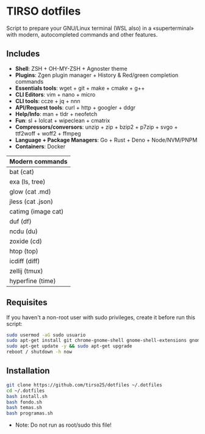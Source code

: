 # TIRSO dotfiles

Script to prepare your GNU/Linux terminal (WSL also) in a «superterminal» with modern, autocompleted commands and other features.

## Includes

- **Shell**: ZSH + OH-MY-ZSH + Agnoster theme
- **Plugins**: Zgen plugin manager + History & Red/green completion commands
- **Essentials tools**: wget + git + make + cmake + g++
- **CLI Editors**: vim + nano + micro
- **CLI tools**: ccze + jq + nnn
- **API/Request tools**: curl + http + googler + ddgr
- **Help/Info**: man + tldr + neofetch
- **Fun**: sl + lolcat + wipeclean + cmatrix
- **Compressors/conversors**: unzip + zip + bzip2 + p7zip + svgo + ttf2woff + woff2 + ffmpeg
- **Language + Package Managers**: Go + Rust + Deno + Node/NVM/PNPM
- **Containers**: Docker

| **Modern commands** |
|-|
| bat (cat) |
| exa (ls, tree) |
| glow (cat .md) |
| jless (cat .json) |
| catimg (image cat) |
| duf (df) |
| ncdu (du) |
| zoxide (cd) |
| htop (top) |
| icdiff (diff) |
| zellij (tmux) |
| hyperfine (time) |

## Requisites

If you haven't a non-root user with sudo privileges, create it before run this script:

```bash
sudo usermod -aG sudo usuario
sudo apt-get install git chrome-gnome-shell gnome-shell-extensions gnome-tweaks gnome-software
sudo apt-get update -y && sudo apt-get upgrade
reboot / shutdown -h now
```

## Installation

```bash
git clone https://github.com/tirso25/dotfiles ~/.dotfiles
cd ~/.dotfiles
bash install.sh
bash fondo.sh
bash temas.sh
bash programas.sh
```

* Note: Do not run as root/sudo this file!
